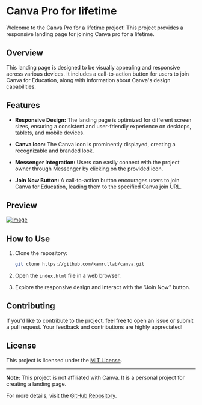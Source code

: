 # Canva Pro for lifetime

Welcome to the Canva Pro for a lifetime project! This project provides a responsive landing page for joining Canva pro for a lifetime.

## Overview

This landing page is designed to be visually appealing and responsive across various devices. It includes a call-to-action button for users to join Canva for Education, along with information about Canva's design capabilities.

## Features

- **Responsive Design:** The landing page is optimized for different screen sizes, ensuring a consistent and user-friendly experience on desktops, tablets, and mobile devices.

- **Canva Icon:** The Canva icon is prominently displayed, creating a recognizable and branded look.

- **Messenger Integration:** Users can easily connect with the project owner through Messenger by clicking on the provided icon.

- **Join Now Button:** A call-to-action button encourages users to join Canva for Education, leading them to the specified Canva join URL.

## Preview

[![image](https://github.com/kamrullab/canva/assets/128359757/d48cc843-3900-4719-bec3-4e031b292a23)
](https://github.com/kamrullab/canva)

## How to Use

1. Clone the repository:

    ```bash
    git clone https://github.com/kamrullab/canva.git
    ```

2. Open the `index.html` file in a web browser.

3. Explore the responsive design and interact with the "Join Now" button.

## Contributing

If you'd like to contribute to the project, feel free to open an issue or submit a pull request. Your feedback and contributions are highly appreciated!

## License

This project is licensed under the [MIT License](LICENSE).

---

**Note:** This project is not affiliated with Canva. It is a personal project for creating a landing page.

For more details, visit the [GitHub Repository](https://github.com/kamrullab/canva).
